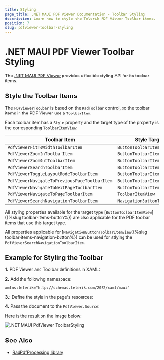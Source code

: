 ```yaml
---
title: Styling
page_title: .NET MAUI PDF Viewer Documentation - Toolbar Styling
description: Learn how to style the Telerik PDF Viewer Toolbar items.
position: 7
slug: pdfviewer-toolbar-styling
---
```


# .NET MAUI PDF Viewer Toolbar Styling

The <a href="https://www.telerik.com/maui-ui/pdf-viewer" target="_blank">.NET MAUI PDF Viewer</a> provides a flexible styling API for its toolbar items. 

## Style the Toolbar Items

The `PDFViewerToolbar` is based on the `RadToolbar` control, so the toolbar items in the PDF Viewer use a `ToolbarItem`. 

Each toolbar item has a `Style` property and the target type of the property is the corresponding `ToolbarItemView`:

| Toolbar Item | Style Target Type |
| ------------ | ------- |
| `PdfViewerFitToWidthToolbarItem ` | `ButtonToolbarItemView` |
| `PdfViewerZoomInToolbarItem ` | `ButtonToolbarItemView` |
| `PdfViewerZoomOutToolbarItem ` | `ButtonToolbarItemView` |
| `PdfViewerSearchToolbarItem ` | `ButtonToolbarItemView` |
| `PdfViewerToggleLayoutModeToolbarItem ` | `ButtonToolbarItemView` |
| `PdfViewerNavigateToPreviousPageToolbarItem ` | `ButtonToolbarItemView` |
| `PdfViewerNavigateToNextPageToolbarItem ` | `ButtonToolbarItemView` |
| `PdfViewerNavigateToPageToolbarItem ` | `ToolbarItemView` |
| `PdfViewerSearchNavigationToolbarItem ` | `NavigationButtonToolbarItemView` |

All styling properties available for the target type [`ButtonToolbarItemView`]({%slug toolbar-items-button%}) are also applicable for the PDF toolbar items that use this target type. 

All properties applicable for [`NavigationButtonToolbarItemView`({%slug toolbar-items-navigation-button%}) can be used for stlying the `PdfViewerSearchNavigationToolbarItem`.

## Example for Styling the Toolbar

**1.** PDF Viewer and Toolbar definitions in XAML:

<snippet id='pdfviewer-toolbar-styling-xaml'/>

**2.** Add the following namespace:

```XAML
xmlns:telerik="http://schemas.telerik.com/2022/xaml/maui"
```

**3.**: Define the style in the page's resources:

<snippet id='pdfviewer-toolbar-styling-resources'/>

**4.** Pass the document to the `PdfViewer.Source`:

<snippet id='pdfviewer-toolbar'/>

Here is the result on the image below:

![.NET MAUI PdfViewer ToolbarStyling](images/pdf-toolbar-styling.png)

## See Also

- [RadPdfProcessing library](https://docs.telerik.com/devtools/document-processing/libraries/radpdfprocessing/overview)
